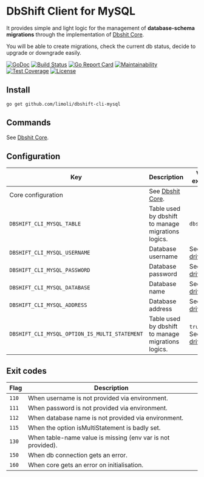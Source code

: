 # DbShift Client for MySQL

It provides simple and light logic for the management of **database-schema migrations** through the implementation of [Dbshit Core](https://github.com/limoli/dbshift-core). 

You will be able to create migrations, check the current db status, decide to upgrade or downgrade easily.

[![GoDoc](https://godoc.org/limoli/dbshift-cli-mysql?status.svg)](https://godoc.org/github.com/limoli/dbshift-cli-mysql)
[![Build Status](https://travis-ci.org/limoli/dbshift-cli-mysql.svg?branch=master)](https://travis-ci.org/limoli/dbshift-cli-mysql)
[![Go Report Card](https://goreportcard.com/badge/github.com/limoli/dbshift-cli-mysql)](https://goreportcard.com/report/github.com/limoli/dbshift-cli-mysql)
[![Maintainability](https://api.codeclimate.com/v1/badges/xxx/maintainability)](https://codeclimate.com/github/limoli/dbshift-cli-mysql/maintainability)
[![Test Coverage](https://api.codeclimate.com/v1/badges/xxx/test_coverage)](https://codeclimate.com/github/limoli/dbshift-cli-mysql/test_coverage)
[![License](http://img.shields.io/badge/license-mit-blue.svg)](https://raw.githubusercontent.com/github.com/limoli/dbshift-cli-mysql/LICENSE)

## Install

`go get github.com/limoli/dbshift-cli-mysql`

## Commands

See [Dbshit Core](https://github.com/limoli/dbshift-core).

## Configuration

| Key                                           | Description                                                   | Value example              |
|---                                            |---                                                            |---                         |
| Core configuration                            | See [Dbshit Core](https://github.com/limoli/dbshift-core).    |                            |
|`DBSHIFT_CLI_MYSQL_TABLE`                      | Table used by dbshift to manage migrations logics.            | `dbshift`                  |
|`DBSHIFT_CLI_MYSQL_USERNAME`                   | Database username                                             | See [mysql drive](https://github.com/go-sql-driver/mysql) |
|`DBSHIFT_CLI_MYSQL_PASSWORD`                   | Database password                                             | See [mysql drive](https://github.com/go-sql-driver/mysql) |
|`DBSHIFT_CLI_MYSQL_DATABASE`                   | Database name                                                 | See [mysql drive](https://github.com/go-sql-driver/mysql) |
|`DBSHIFT_CLI_MYSQL_ADDRESS`                    | Database address                                              | See [mysql drive](https://github.com/go-sql-driver/mysql) |
|`DBSHIFT_CLI_MYSQL_OPTION_IS_MULTI_STATEMENT`  | Table used by dbshift to manage migrations logics.            | `true`/`false` See [mysql drive](https://github.com/go-sql-driver/mysql) |

## Exit codes

| Flag       | Description                                                       |
| ---        | ---                                                               |
| `110`      | When username is not provided via environment.                    |
| `111`      | When password is not provided via environment.                    |
| `112`      | When database name is not provided via environment.               |
| `115`      | When the option isMultiStatement is badly set.                    |
| `130`      | When table-name value is missing (env var is not provided).       |
| `150`      | When db connection gets an error.                                 |
| `160`      | When core gets an error on initialisation.                        |
